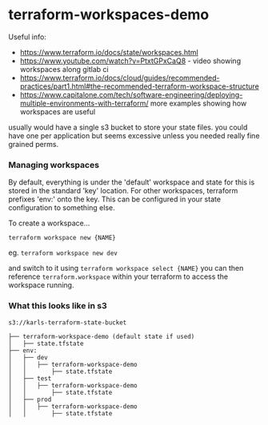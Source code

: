# terraform-workspaces-demo

Useful info:
* https://www.terraform.io/docs/state/workspaces.html
* https://www.youtube.com/watch?v=PtxtGPxCaQ8 - video showing workspaces along gitlab ci
* https://www.terraform.io/docs/cloud/guides/recommended-practices/part1.html#the-recommended-terraform-workspace-structure
* https://www.capitalone.com/tech/software-engineering/deploying-multiple-environments-with-terraform/ more examples showing how workspaces are useful

usually would have a single s3 bucket to store your state files. you could have one per application but seems excessive unless you needed really fine grained perms.

### Managing workspaces

By default, everything is under the 'default' workspace and state for this is stored in the standard 'key' location.
For other workspaces, terraform prefixes 'env:' onto the key. This can be configured in your state configuration to something else.

To create a workspace...

`terraform workspace new {NAME}`

eg. `terraform workspace new dev`

and switch to it using `terraform workspace select {NAME}`
you can then reference `terraform.workspace` within your terraform to access the workspace running.

### What this looks like in s3

```
s3://karls-terraform-state-bucket

├── terraform-workspace-demo (default state if used)
│   ├── state.tfstate
├── env:
│   ├── dev
│   │   ├── terraform-workspace-demo
│   │       ├── state.tfstate
│   ├── test
│   │   ├── terraform-workspace-demo
│   │       ├── state.tfstate
│   ├── prod
│   │   ├── terraform-workspace-demo
│   │       ├── state.tfstate 
```
